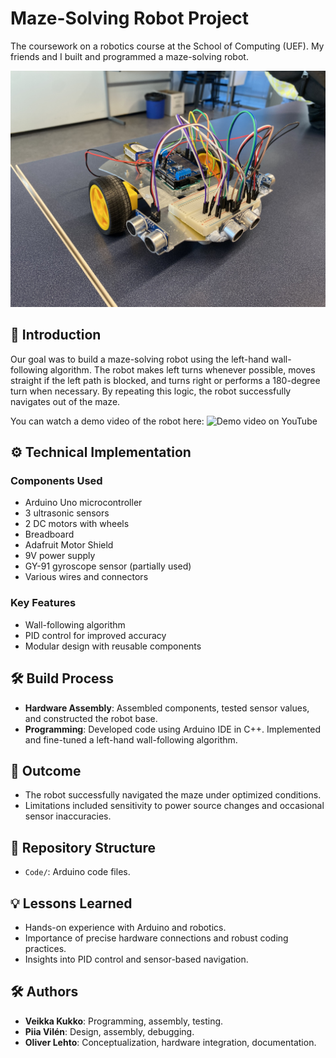 # Maze-Solving Robot Project

The coursework on a robotics course at the School of Computing (UEF). My friends and I built and programmed a maze-solving robot. 

![A picture of the maze robot](IMG_4174.jpeg)

## 📖 Introduction
Our goal was to build a maze-solving robot using the left-hand wall-following algorithm. The robot makes left turns whenever possible, moves straight if the left path is blocked, and turns right or performs a 180-degree turn when necessary. By repeating this logic, the robot successfully navigates out of the maze.

You can watch a demo video of the robot here: ![Demo video on YouTube](https://youtu.be/TwOko4wgAwU)

## ⚙️ Technical Implementation
### Components Used
- Arduino Uno microcontroller
- 3 ultrasonic sensors
- 2 DC motors with wheels
- Breadboard
- Adafruit Motor Shield
- 9V power supply
- GY-91 gyroscope sensor (partially used)
- Various wires and connectors

### Key Features
- Wall-following algorithm
- PID control for improved accuracy
- Modular design with reusable components

## 🛠️ Build Process
- **Hardware Assembly**: Assembled components, tested sensor values, and constructed the robot base.
- **Programming**: Developed code using Arduino IDE in C++. Implemented and fine-tuned a left-hand wall-following algorithm.

## 🎯 Outcome
- The robot successfully navigated the maze under optimized conditions.
- Limitations included sensitivity to power source changes and occasional sensor inaccuracies.

## 📂 Repository Structure
- `Code/`: Arduino code files.

## 💡 Lessons Learned
- Hands-on experience with Arduino and robotics.
- Importance of precise hardware connections and robust coding practices.
- Insights into PID control and sensor-based navigation.

## 🛠️ Authors
- **Veikka Kukko**: Programming, assembly, testing.
- **Piia Vilén**: Design, assembly, debugging.
- **Oliver Lehto**: Conceptualization, hardware integration, documentation.
